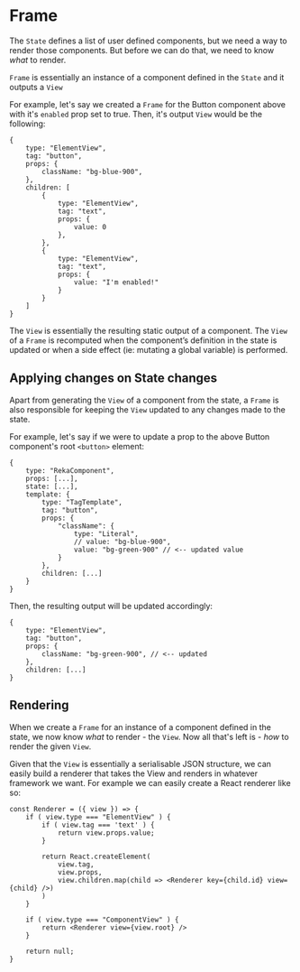 # Frame 

The  `State` defines a list of user defined components, but we need a way to render those components. But before we can do that, we need to know *what* to render. 

`Frame` is essentially an instance of a component defined in the `State` and it outputs a `View` 

For example, let's say we created a `Frame` for the Button component above with it's `enabled` prop set to true. Then, it's output `View` would be the following:

```tsx
{
    type: "ElementView",
    tag: "button",
    props: {
        className: "bg-blue-900",
    },
    children: [
        {
            type: "ElementView",
            tag: "text",
            props: {
                value: 0
            },
        },
        {
            type: "ElementView",
            tag: "text",
            props: {
                value: "I'm enabled!"
            }
        }
    ]
}
```


The `View` is essentially the resulting static output of a component. The `View` of a `Frame` is recomputed when the component’s definition in the state is updated or when a side effect (ie: mutating a global variable) is performed. 

## Applying changes on State changes

Apart from generating the `View` of a component from the state, a `Frame` is also responsible for keeping the `View` updated to any changes made to the state.

For example, let's say if we were to update a prop to the above Button component's root `<button>` element:

```tsx
{
    type: "RekaComponent",
    props: [...],
    state: [...],
    template: {
        type: "TagTemplate",
        tag: "button",
        props: {
            "className": {
                type: "Literal",
                // value: "bg-blue-900", 
                value: "bg-green-900" // <-- updated value 
            }
        },
        children: [...]
    }
}
```

Then, the resulting output will be updated accordingly:

```tsx
{
    type: "ElementView",
    tag: "button",
    props: {
        className: "bg-green-900", // <-- updated 
    },
    children: [...]
}
```

## Rendering

When we create a  `Frame` for an instance of a component defined in the state, we now know *what* to render - the `View`. Now all that's left is - *how* to render the given `View`. 

Given that the `View` is essentially a serialisable JSON structure, we can easily build a renderer that takes the View and renders in whatever framework we want. For example we can easily create a React renderer like so:

```tsx
const Renderer = ({ view }) => {
    if ( view.type === "ElementView" ) {
        if ( view.tag === 'text' ) {
            return view.props.value;
        }

        return React.createElement(
            view.tag,
            view.props,
            view.children.map(child => <Renderer key={child.id} view={child} />)
        )
    }

    if ( view.type === "ComponentView" ) {
        return <Renderer view={view.root} />
    }

    return null;
} 